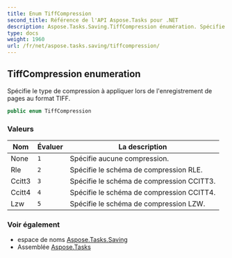 ```yaml
---
title: Enum TiffCompression
second_title: Référence de l'API Aspose.Tasks pour .NET
description: Aspose.Tasks.Saving.TiffCompression énumération. Spécifie le type de compression à appliquer lors de lenregistrement de pages au format TIFF.
type: docs
weight: 1960
url: /fr/net/aspose.tasks.saving/tiffcompression/
---
```

## TiffCompression enumeration

Spécifie le type de compression à appliquer lors de l'enregistrement de pages au format TIFF.

```csharp
public enum TiffCompression
```

### Valeurs

| Nom | Évaluer | La description |
| --- | --- | --- |
| None | `1` | Spécifie aucune compression. |
| Rle | `2` | Spécifie le schéma de compression RLE. |
| Ccitt3 | `3` | Spécifie le schéma de compression CCITT3. |
| Ccitt4 | `4` | Spécifie le schéma de compression CCITT4. |
| Lzw | `5` | Spécifie le schéma de compression LZW. |

### Voir également

* espace de noms [Aspose.Tasks.Saving](../../aspose.tasks.saving/)
* Assemblée [Aspose.Tasks](../../)


